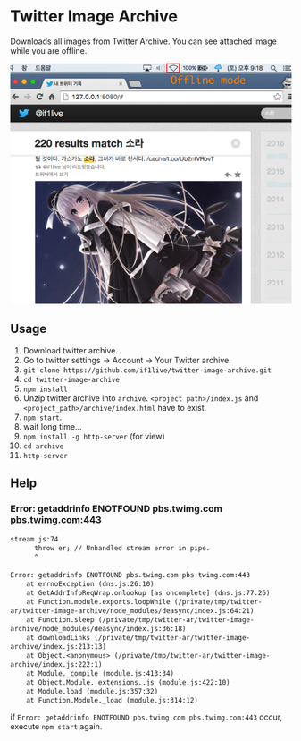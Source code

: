 # Twitter Image Archive
Downloads all images from Twitter Archive.
You can see attached image while you are offline.

![screenshot](https://raw.githubusercontent.com/if1live/twitter-image-archive/master/document/twitter-image-archive-sample.png)

## Usage
1. Download twitter archive.
2. Go to twitter settings -> Account -> Your Twitter archive.
3. `git clone https://github.com/if1live/twitter-image-archive.git`
4. `cd twitter-image-archive`
5. `npm install`
6. Unzip twitter archive into `archive`. `<project path>/index.js` and `<project_path>/archive/index.html` have to exist.
7. `npm start`. 
8. wait long time...
9. `npm install -g http-server` (for view)
10. `cd archive`
11. `http-server`

## Help
### Error: getaddrinfo ENOTFOUND pbs.twimg.com pbs.twimg.com:443
```
stream.js:74
      throw er; // Unhandled stream error in pipe.
      ^

Error: getaddrinfo ENOTFOUND pbs.twimg.com pbs.twimg.com:443
    at errnoException (dns.js:26:10)
    at GetAddrInfoReqWrap.onlookup [as oncomplete] (dns.js:77:26)
    at Function.module.exports.loopWhile (/private/tmp/twitter-ar/twitter-image-archive/node_modules/deasync/index.js:64:21)
    at Function.sleep (/private/tmp/twitter-ar/twitter-image-archive/node_modules/deasync/index.js:36:18)
    at downloadLinks (/private/tmp/twitter-ar/twitter-image-archive/index.js:213:13)
    at Object.<anonymous> (/private/tmp/twitter-ar/twitter-image-archive/index.js:222:1)
    at Module._compile (module.js:413:34)
    at Object.Module._extensions..js (module.js:422:10)
    at Module.load (module.js:357:32)
    at Function.Module._load (module.js:314:12)
```

if `Error: getaddrinfo ENOTFOUND pbs.twimg.com pbs.twimg.com:443` occur, execute `npm start` again.
